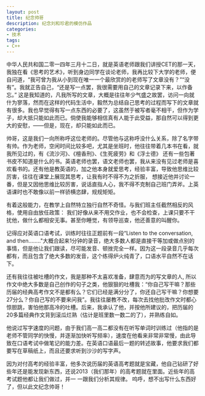 ```yaml
---
layout: post
title: 纪念帅哥
description: 纪念刘和珍君的模仿作品
categories:
- 技术
tags:
- C++
---
```


中华人民共和国二零一四年三月十二日，就是英语老师跟我们讲授CET的那一天，我独在看《思考的艺术》，听到身边同学在谈论老师，我再比较下大学的老师，便自问道，“我可曾为我从小到现在唯一一个最欣赏的的老师写了文章没有？”“没有”。我就正告自己，“还是写一点罢，我很需要用自己的文章记录下来，以作备忘。” 这是我知道的，凡我所写的文章，大概是往往年少气盛之故罢，访问一向就什为寥落，然而在这样的代码生活中，毅然为总结自己思考的过程而写下的文章就有很多。我也早觉得有写一点东西的必要了，这虽然于被写者毫不相干，但作为学子，却大抵只能如此而已。倘使我能够相信真有人能于此受益，那自然可以得到更大的安慰，——但是，现在，却只能如此而已。

帅哥，这是我们一向所称呼这位老师的。尽管他与这称呼没什么关系，除了名字带有帅。作为老师，空闲时间比较多吧，尤其是坐班时，他往往带着几本书在看，就我所见过的，有《流沙河》、《檀香刑》、《生死疲劳》和《浮士德》 还有一些包著书皮不知道是什么的书。英语老师也罢，语文老师也罢，我从来没有见过老师是喜欢看书的。还有他是教英语的，加之他本身就爱思考，经验丰富，导致他思维比较厉害，往往在课堂上展现其思考，让我有时不得不为之折服， 想接近他并讨论一番，但是又因他思维比较厉害，说话直指人心，我不得不克制自己班门弄斧。上英语课时也不敢像以前一样骄横恣肆，规规矩矩。

有着这般能力，在教学上自然特立独行自然不奇怪。与我们班主任截然相反的风格，使用自由放任政策： 我们好像从来不用交作业，也不会检查，上课只要不干扰他，做什么都相安无事。甚至你睡觉，有领导巡查，他还善意的叫醒你。

记得应对英语口语考试，训练时往往正题前有一段“Listen to the conversation, and then........"大概合起来1分钟的录音，绝大多数人都是直接干等加或做点别的事情，但是他让我们跟读，尽可能发音、顿挫完全一样。因为这一段录音几乎每次都有，而且包含了绝大多数的发音，这个练得炉火纯青了，口语水平自然不在话下。

还有我往往被吐槽的作文，我是那种不太喜欢准备，肆意而为的写文章的人, 所以作文中绝大多数是自己创作的句子之类，他狠狠的吐槽我：“你自己写干嘛？那些历届的经典高考作文不是都有么？它们已经是满分分了，你还自己写干嘛？你想要27分么？你自己写的不要来问我”。我往往屡教不改，每次去找他批改作文时都心惊胆跳，害怕他那高冷的吐槽。后来，我承认了他，并按他所建议的，把历届的20多篇经典作文背到滚瓜烂熟（估计是班里数一数二的了），并熟练自如。

他说过写字速度的问题，由于我们高一高二都没有在听写单词时训练过（他指的是老师不管同学的快慢，并逐渐加快听写频率），速度在他看来非常非常慢，由此导致在口语考试中做笔记的能力差。在英语口语最后一题的转述故事，他要求我们都要写在草稿纸上，而且还要求听到沙沙的写字声。

因为对付高考的经验丰富，他多次说历届的英语高考题就是宝藏，他自己钻研了好些年还是能发现新东西，还说2013（我们那年）的高考题就在里面。近些年的高考试题他都让我们做过，并一 一跟我们分析其规律。
呜呼，想不出写什么东西好了，但以此文纪念帅哥！
